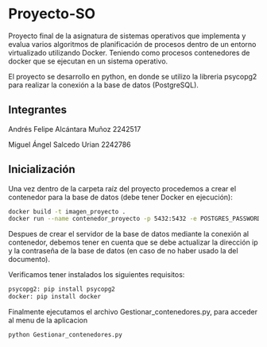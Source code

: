 # Proyecto-SO

Proyecto final de la asignatura de sistemas operativos que  implementa y evalua varios algoritmos de planificación de procesos dentro de un entorno virtualizado utilizando Docker. Teniendo como procesos contenedores de docker que se ejecutan en un sistema operativo.

El proyecto se desarrollo en python, en donde se utilizo la libreria psycopg2 para realizar la conexión a la base de datos (PostgreSQL).


## Integrantes
Andrés Felipe Alcántara Muñoz 2242517

Miguel Ángel Salcedo Urian 2242786

## Inicialización

Una vez dentro de la carpeta raíz del proyecto procedemos a crear el contenedor para la base de datos (debe tener Docker en ejecución):
```sh
docker build -t imagen_proyecto .
docker run --name contenedor_proyecto -p 5432:5432 -e POSTGRES_PASSWORD=pg123 -d imagen_proyecto
```
Despues de crear el servidor de la base de datos mediante la conexión al contenedor, debemos tener en cuenta que se debe actualizar la dirección ip y la contraseña de la base de datos (en caso de no haber usado la del documento).

Verificamos tener instalados los siguientes requisitos:
```sh
psycopg2: pip install psycopg2
docker: pip install docker
```
Finalmente ejecutamos el archivo Gestionar_contenedores.py, para acceder al menu de la aplicacion
```sh
python Gestionar_contenedores.py
```
